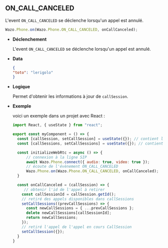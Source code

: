 ## ON_CALL_CANCELED

L'event `ON_CALL_CANCELED` se déclenche lorsqu'un appel est annulé.

```js
Wazo.Phone.on(Wazo.Phone.ON_CALL_CANCELED, onCallCanceled);
```

<div class="useless-tab-container">

- **Déclenchement**

  L'event `ON_CALL_CANCELED` se déclenche lorsqu'un appel est annulé.

- **Data**

  ```json
  {
  "toto": "lerigolo"
  }
  ```

- **Logique**

  Permet d'obtenir les informations à jour de `callSession`.

- **Exemple**

  voici un exemple dans un projet avec React :
  
  ```js
  import React, { useState } from "react";
  
  export const myComponent = () => {
    const [callSession, setCallSession] = useState({}); // contient l'appel actif
    const [callSessions, setCallSessions] = useState({}); // contient l'ensemble des appels (en cours et disponible)

    const initializeWebRtc = async () => {
        // connexion à la ligne SIP
        await Wazo.Phone.connect({ audio: true, video: true });
        // écoute de l'évènement ON_CALL_CANCELED
        Wazo.Phone.on(Wazo.Phone.ON_CALL_CANCELED, onCallCanceled);
    }

    const onCallCanceled = (callSession) => {
       // obtenir l'id de l'appel à retirer
      const callSessionId = callSession.getId();
      // retiré des appels disponibles dans callSessions
      setCallSessions((prevCallSessions) => {
        const newCallSessions = { ...prevCallSessions };
        delete newCallSessions[callSessionId];
        return newCallSessions;
      });
      // retiré l'appel de l'appel en cours CallSession
      setCallSession({});
    }
  }
  ```

</div>